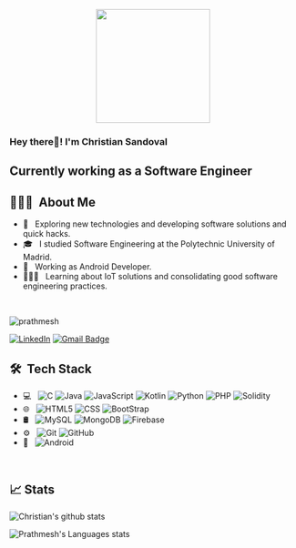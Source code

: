 <p align="center">
  <img src="https://github.com/thompsonemerson/thompsonemerson/raw/master/cover-thompson.png" height="200"/>
</p>

<h3> Hey there👋! I'm Christian Sandoval</h2>
<h2> Currently working as a Software Engineer </h2>

## 👨🏻‍💻 &nbsp;About Me 

- 🤔 &nbsp; Exploring new technologies and developing software solutions and quick hacks.
- 🎓 &nbsp;  I studied Software Engineering at the Polytechnic University of Madrid.
- 💼 &nbsp; Working as Android Developer.
- 👨🏻‍💻 &nbsp; Learning about IoT solutions and consolidating good software engineering practices. 

<br>
<p align="left"> <img src="https://komarev.com/ghpvc/?username=prathmesh16&label=Profile%20views&color=0e75b6&style=flat" alt="prathmesh" /> </p>

[![LinkedIn](https://img.shields.io/badge/-Christian%20Sandoval-blue?style=plastic&logo=linkedin&logoColor=white&link=https://www.linkedin.com/in/christian-sandoval-e)](https://www.linkedin.com/in/christian-sandoval-e)
[![Gmail Badge](https://img.shields.io/badge/-christianmsespinoza@gmail.com-c14438?style=flat-square&logo=Gmail&logoColor=white&link=mailto:christianmsespinoza@gmail.com)](mailto:christianmsespinoza@gmail.com)


## 🛠 &nbsp;Tech Stack

- 💻 &nbsp;
  ![C](https://img.shields.io/badge/-C-333333?style=flat&logo=C&logoColor=00599C)
  ![Java](https://img.shields.io/badge/-Java-333333?style=flat&logo=Java&logoColor=007396)
  ![JavaScript](https://img.shields.io/badge/-JavaScript-333333?style=flat&logo=javascript)
  ![Kotlin](https://img.shields.io/badge/kotlin-333333?style=flat&logo=kotlin&logoColor=white)
  ![Python](https://img.shields.io/badge/-Python-333333?style=flat&logo=python)
  ![PHP](https://img.shields.io/badge/-PHP-333333?style=flat&logo=php)
  ![Solidity](https://img.shields.io/badge/Solidity-333333?style=flat&logo=solidity&logoColor=white)
- 🌐 &nbsp;
  ![HTML5](https://img.shields.io/badge/-HTML5-333333?style=flat&logo=HTML5)
  ![CSS](https://img.shields.io/badge/-CSS-333333?style=flat&logo=CSS3&logoColor=1572B6)
  ![BootStrap](https://img.shields.io/badge/-BootStrap-333333?style=flat&logo=bootstrap&logoColor=1572B6)
- 🛢 &nbsp;
  ![MySQL](https://img.shields.io/badge/-MySQL-333333?style=flat&logo=mysql)
  ![MongoDB](https://img.shields.io/badge/-MongoDB-333333?style=flat&logo=mongodb)
  ![Firebase](https://img.shields.io/badge/-Firebase-333333?style=flat&logo=firebase)
- ⚙️ &nbsp;
  ![Git](https://img.shields.io/badge/-Git-333333?style=flat&logo=git)
  ![GitHub](https://img.shields.io/badge/-GitHub-333333?style=flat&logo=github)
- 📱 &nbsp;
  ![Android](https://img.shields.io/badge/-Android-333333?style=flat&logo=android)
  

<br/>

## 📈 Stats

![Christian's github stats](https://github-readme-stats.vercel.app/api?username=christianmse&hide=["issues"]&show_icons=true&line_height=30)

![Prathmesh's Languages stats](https://github-readme-stats.vercel.app/api/top-langs/?username=christianmse&theme=buefy&layout=compact&langs_count=10)
